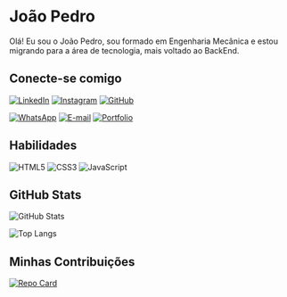 # João Pedro
Olá! Eu sou o João Pedro, sou formado em Engenharia Mecânica e estou migrando para a área de tecnologia, mais voltado ao BackEnd.

## Conecte-se comigo
[![LinkedIn](https://img.shields.io/badge/LinkedIn-0077B5?style=for-the-badge&logo=linkedin&logoColor=white)](https://www.linkedin.com/in/joão-pedro-souza-nunes-ab4224217/) 
[![Instagram](https://img.shields.io/badge/-Instagram-%23E4405F?style=for-the-badge&logo=instagram&logoColor=white)](https://www.instagram.com/joaopedro.souzanunes/)
[![GitHub](https://img.shields.io/badge/GitHub-100000?style=for-the-badge&logo=github&logoColor=white)](https://github.com/joaopsn1)

[![WhatsApp](https://img.shields.io/badge/WhatsApp-25D366?style=for-the-badge&logo=whatsapp&logoColor=white)](https://wa.me/+5514996171712)
[![E-mail](https://img.shields.io/badge/-Email-000?style=for-the-badge&logo=microsoft-outlook&logoColor=007BFF)](mailto:jp.souza.nunes@outlook.com.br)
[![Portfolio](https://img.shields.io/badge/Portfolio-FF5722?style=for-the-badge&logo=todoist&logoColor=white)](https://seulink.com)

## Habilidades
![HTML5](https://img.shields.io/badge/HTML5-E34F26?style=for-the-badge&logo=html5&logoColor=white)
![CSS3](https://img.shields.io/badge/CSS3-1572B6?style=for-the-badge&logo=css3&logoColor=white)
![JavaScript](https://img.shields.io/badge/JavaScript-F7DF1E?style=for-the-badge&logo=javascript&logoColor=black)

## GitHub Stats
![GitHub Stats](https://github-readme-stats.vercel.app/api?username=joaopsn1&theme=transparent&bg_color=000&border_color=30A3DC&show_icons=true&icon_color=30A3DC&title_color=E94D5F&text_color=FFF)

![Top Langs](https://github-readme-stats-git-masterrstaa-rickstaa.vercel.app/api/top-langs/?username=joaopsn1&layout=compact&bg_color=000&border_color=30A3DC&title_color=E94D5F&text_color=FFF)

## Minhas Contribuições
[![Repo Card](https://github-readme-stats.vercel.app/api/pin/?username=SEUUSERNAME&repo=SEUREPOSITORIO&bg_color=000&border_color=30A3DC&show_icons=true&icon_color=30A3DC&title_color=E94D5F&text_color=FFF)](https://github.com/joaopsn1/dio-lab-open-source)
